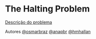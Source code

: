 # The Halting Problem

[Descrição do problema](https://github.com/hmhallan/the-halting-problem/blob/master/problema.md)

Autores
[@osmarbraz](https://github.com/osmarbraz)
[@anapbr](https://github.com/anapbr)
[@hmhallan](https://github.com/hmhallan)

